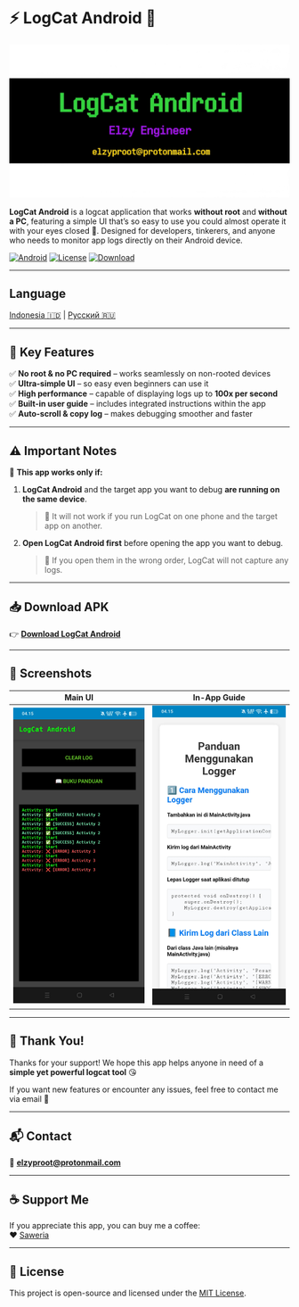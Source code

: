 # ⚡ LogCat Android 📱
![LogCat Android Banner](screenshots/banner.png)

**LogCat Android** is a logcat application that works **without root** and **without a PC**, featuring a simple UI that’s so easy to use you could almost operate it with your eyes closed 👀. Designed for developers, tinkerers, and anyone who needs to monitor app logs directly on their Android device.

[![Android](https://img.shields.io/badge/platform-android-green?logo=android)](https://play.google.com/)
[![License](https://img.shields.io/badge/license-MIT-blue)](LICENSE)
[![Download](https://img.shields.io/badge/Download-APK-brightgreen)](https://github.com/Proot9/LogCat_Android_NonRoot/releases/)

---

## Language
[Indonesia 🇮🇩](README.md) | [Русский 🇷🇺](README_RU.md)

---

## 🚀 Key Features
✅ **No root & no PC required** – works seamlessly on non-rooted devices  
✅ **Ultra-simple UI** – so easy even beginners can use it  
✅ **High performance** – capable of displaying logs up to **100x per second**  
✅ **Built-in user guide** – includes integrated instructions within the app  
✅ **Auto-scroll & copy log** – makes debugging smoother and faster  

---

## ⚠️ Important Notes
📱 **This app works only if:**
1. **LogCat Android** and the target app you want to debug **are running on the same device**.  
   > 🚫 It will not work if you run LogCat on one phone and the target app on another.  

2. **Open LogCat Android first** before opening the app you want to debug.  
   > 🚫 If you open them in the wrong order, LogCat will not capture any logs.  

---

## 📥 Download APK
👉 [**Download LogCat Android**](https://github.com/Proot9/LogCat_Android_NonRoot/releases/)  

---

## 📸 Screenshots
| Main UI                 | In-App Guide              |
|-------------------------|----------------------------|
| ![Screenshot1](screenshots/screen1.jpg) | ![Screenshot2](screenshots/screen2.jpg) |

---

## 🙏 Thank You!
Thanks for your support! We hope this app helps anyone in need of a **simple yet powerful logcat tool** 😘  

If you want new features or encounter any issues, feel free to contact me via email 📩  

---

## 📬 Contact
📧 **elzyproot@protonmail.com**

---

## ☕ Support Me
If you appreciate this app, you can buy me a coffee:  
❤️ [Saweria](https://saweria.co/elzy01engineer)  

---

## 📜 License
This project is open-source and licensed under the [MIT License](LICENSE).